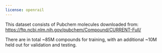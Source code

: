 ```yaml
---
license: openrail
---
```

This dataset consists of Pubchem molecules downloaded from: https://ftp.ncbi.nlm.nih.gov/pubchem/Compound/CURRENT-Full/

There are in total ~85M compounds for training, with an additional ~10M held out for validation and testing.